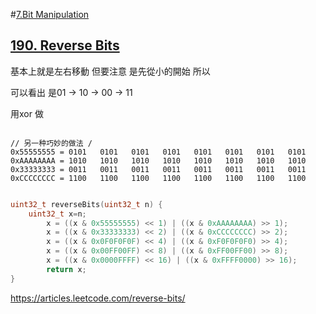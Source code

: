#[7.Bit Manipulation](/bit-manipulation.md)


## [190. Reverse Bits](https://leetcode.com/problems/reverse-bits/)

基本上就是左右移動  但要注意  是先從小的開始  所以 

可以看出  是01 -> 10 -> 00 -> 11 

用xor 做

``` c=

// 另一种巧妙的做法 /
0x55555555 = 0101   0101   0101   0101   0101   0101   0101   0101   
0xAAAAAAAA = 1010   1010   1010   1010   1010   1010   1010   1010   
0x33333333 = 0011   0011   0011   0011   0011   0011   0011   0011   
0xCCCCCCCC = 1100   1100   1100   1100   1100   1100   1100   1100 


```

```c
uint32_t reverseBits(uint32_t n) {
    uint32_t x=n;
        x = ((x & 0x55555555) << 1) | ((x & 0xAAAAAAAA) >> 1);  
        x = ((x & 0x33333333) << 2) | ((x & 0xCCCCCCCC) >> 2);  
        x = ((x & 0x0F0F0F0F) << 4) | ((x & 0xF0F0F0F0) >> 4);  
        x = ((x & 0x00FF00FF) << 8) | ((x & 0xFF00FF00) >> 8);  
        x = ((x & 0x0000FFFF) << 16) | ((x & 0xFFFF0000) >> 16);  
        return x;  
}
```
https://articles.leetcode.com/reverse-bits/

